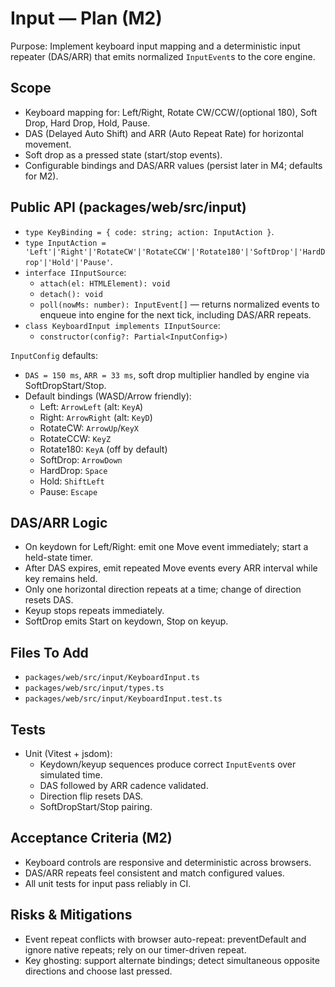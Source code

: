 # Input — Plan (M2)

Purpose: Implement keyboard input mapping and a deterministic input repeater (DAS/ARR) that emits normalized `InputEvent`s to the core engine.

## Scope

- Keyboard mapping for: Left/Right, Rotate CW/CCW/(optional 180), Soft Drop, Hard Drop, Hold, Pause.
- DAS (Delayed Auto Shift) and ARR (Auto Repeat Rate) for horizontal movement.
- Soft drop as a pressed state (start/stop events).
- Configurable bindings and DAS/ARR values (persist later in M4; defaults for M2).

## Public API (packages/web/src/input)

- `type KeyBinding = { code: string; action: InputAction }`.
- `type InputAction = 'Left'|'Right'|'RotateCW'|'RotateCCW'|'Rotate180'|'SoftDrop'|'HardDrop'|'Hold'|'Pause'`.
- `interface IInputSource`:
  - `attach(el: HTMLElement): void`
  - `detach(): void`
  - `poll(nowMs: number): InputEvent[]` — returns normalized events to enqueue into engine for the next tick, including DAS/ARR repeats.
- `class KeyboardInput implements IInputSource`:
  - `constructor(config?: Partial<InputConfig>)`

`InputConfig` defaults:
- `DAS = 150 ms`, `ARR = 33 ms`, soft drop multiplier handled by engine via SoftDropStart/Stop.
- Default bindings (WASD/Arrow friendly):
  - Left: `ArrowLeft` (alt: `KeyA`)
  - Right: `ArrowRight` (alt: `KeyD`)
  - RotateCW: `ArrowUp`/`KeyX`
  - RotateCCW: `KeyZ`
  - Rotate180: `KeyA` (off by default)
  - SoftDrop: `ArrowDown`
  - HardDrop: `Space`
  - Hold: `ShiftLeft`
  - Pause: `Escape`

## DAS/ARR Logic

- On keydown for Left/Right: emit one Move event immediately; start a held-state timer.
- After DAS expires, emit repeated Move events every ARR interval while key remains held.
- Only one horizontal direction repeats at a time; change of direction resets DAS.
- Keyup stops repeats immediately.
- SoftDrop emits Start on keydown, Stop on keyup.

## Files To Add

- `packages/web/src/input/KeyboardInput.ts`
- `packages/web/src/input/types.ts`
- `packages/web/src/input/KeyboardInput.test.ts`

## Tests

- Unit (Vitest + jsdom):
  - Keydown/keyup sequences produce correct `InputEvent`s over simulated time.
  - DAS followed by ARR cadence validated.
  - Direction flip resets DAS.
  - SoftDropStart/Stop pairing.

## Acceptance Criteria (M2)

- Keyboard controls are responsive and deterministic across browsers.
- DAS/ARR repeats feel consistent and match configured values.
- All unit tests for input pass reliably in CI.

## Risks & Mitigations

- Event repeat conflicts with browser auto-repeat: preventDefault and ignore native repeats; rely on our timer-driven repeat.
- Key ghosting: support alternate bindings; detect simultaneous opposite directions and choose last pressed.

